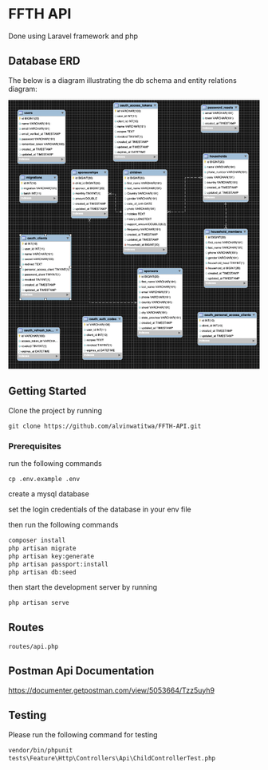 # FFTH API

Done using Laravel framework and php 


## Database ERD

The below is a diagram illustrating the db schema and entity relations diagram:

![img](https://github.com/alvinwatitwa/FFTH-API/blob/fdee006146b151ea8b727fc7b96bed3d5950da66/screenshots/ffth-erd-resized.png)


## Getting Started

Clone the project by running

```
git clone https://github.com/alvinwatitwa/FFTH-API.git
```
### Prerequisites


run the following commands

```
cp .env.example .env

```
create a mysql database

set the login credentials of the database in your env file

then run the following commands

```
composer install
php artisan migrate
php artisan key:generate
php artisan passport:install
php artisan db:seed
```

then start the development server by running

```
php artisan serve
```

## Routes
```
routes/api.php
```

## Postman Api Documentation

https://documenter.getpostman.com/view/5053664/Tzz5uyh9

## Testing

Please run the following command for testing

```
vendor/bin/phpunit  tests\Feature\Http\Controllers\Api\ChildControllerTest.php
```
